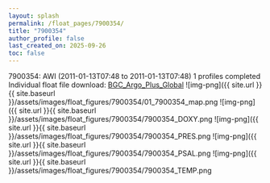 ```yaml
---
layout: splash
permalink: /float_pages/7900354/
title: "7900354"
author_profile: false
last_created_on: 2025-09-26
toc: false
---
```

 
7900354: AWI (2011-01-13T07:48 to 2011-01-13T07:48)
1 profiles completed
Individual float file download: [BGC_Argo_Plus_Global](https://ftp.soest.hawaii.edu/bgc_argo_plus/Individual_Floats/outliers_removed/7900354_Sprof_processed.nc)
![img-png]({{ site.url }}{{ site.baseurl }}/assets/images/float_figures/7900354/01_7900354_map.png
![img-png]({{ site.url }}{{ site.baseurl }}/assets/images/float_figures/7900354/7900354_DOXY.png
![img-png]({{ site.url }}{{ site.baseurl }}/assets/images/float_figures/7900354/7900354_PRES.png
![img-png]({{ site.url }}{{ site.baseurl }}/assets/images/float_figures/7900354/7900354_PSAL.png
![img-png]({{ site.url }}{{ site.baseurl }}/assets/images/float_figures/7900354/7900354_TEMP.png
